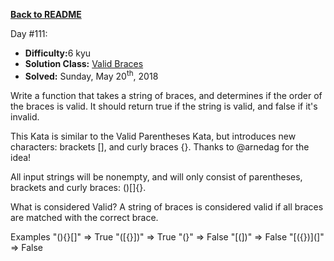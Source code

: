 ﻿<a href=https://github.com/hlais/Kata---a---Day><b>Back to README</b><a>

Day #111: 

* <b>Difficulty:</b>6 kyu
* <b>Solution Class:</b> [Valid Braces](Valid%20Braces.cs)
* <b>Solved:</b> Sunday, May 20<sup>th</sup>, 2018

Write a function that takes a string of braces, and determines if the order of the braces is valid. It should return true if the string is valid, and false if it's invalid.

This Kata is similar to the Valid Parentheses Kata, but introduces new characters: brackets [], and curly braces {}. Thanks to @arnedag for the idea!

All input strings will be nonempty, and will only consist of parentheses, brackets and curly braces: ()[]{}.

What is considered Valid?
A string of braces is considered valid if all braces are matched with the correct brace.

Examples
"(){}[]"   =>  True
"([{}])"   =>  True
"(}"       =>  False
"[(])"     =>  False
"[({})](]" =>  False
